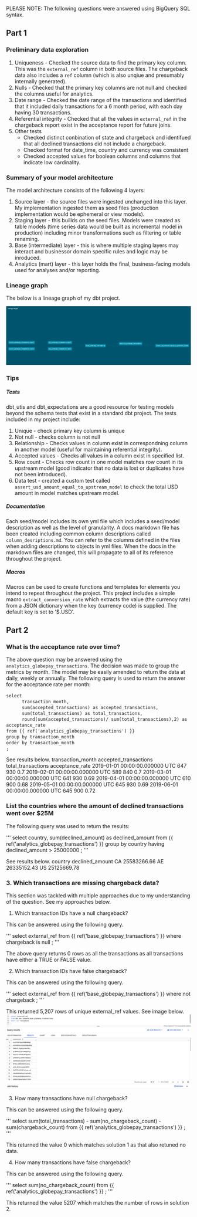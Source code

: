 PLEASE NOTE: The following questions were answered using BigQuery SQL syntax.

## Part 1

### Preliminary data exploration

1. Uniqueness - Checked the source data to find the primary key column. This was the `external_ref` column in both source files. The chargeback data also includes a `ref` column (which is also unqiue and presumably internally generated).
2. Nulls - Checked that the primary key columns are not null and checked the columns useful for analytics. 
3. Date range - Checked the date range of the transactions and identified that it included daily transactions for a 6 month period, with each day having 30 transactions.
4. Referential integrity - Checked that all the values in `external_ref` in the chargeback report exist in the acceptance report for future joins.
5. Other tests
    - Checked distinct conbination of state and chargeback and identifued that all declined transactions did not include a chargeback.
    - Checked format for date_time, country and currency was consistent
    - Checked accepted values for boolean columns and columns that indicate low cardinality. 

### Summary of your model architecture
The model architecture consists of the following 4 layers:
1. Source layer - the source files were ingested unchanged into this layer. My implementation ingested them as seed files (production implementation would be ephemeral or view models).
2. Staging layer - this buillds on the seed files. Models were created as table models (time series data would be built as incremental model in production) including minor transformations such as filtering or table renaming.
3. Base (intermediate) layer - this is where multiple staging layers may interact and businessor domain specific rules and logic may be inroduced.
4. Analytics (mart) layer - this layer holds the final, business-facing models used for analyses and/or reporting.

### Lineage graph

The below is a lineage graph of my dbt project.

![Alt text](image.png)

### Tips

##### Tests

dbt_utis and dbt_expectations are a good resource for testing models beyond the schema tests that exist in a standard dbt project. The tests included in my project include:
1. Unique - check primary key column is unique
2. Not null - checks column is not null
3. Relationship - Checks values in column exist in correspondning column in another model (useful for maintaining referential integrity).
4. Accepted values - Checks all values in a column exist in specified list.
5. Row count - Checks row count in one model matches row count in its upstream model (good indicator that no data is lost or duplicates have not been introduced).
6. Data test - created a custom test called `assert_usd_amount_equal_to_upstream_model` to check the total USD amount in model matches upstream model.

##### Documentation

Each seed/model includes its own yml file which includes a seed/model description as well as the level of granularity. A docs markdown file has been created including common column descriptions called `column_desriptions.md`. You can refer to the columns defined in the files when adding descriptions to objects in yml files. When the docs in the markdown files are changed, this will propagate to all of its reference throughout the project.

##### Macros

Macros can be used to create functions and templates for elements you intend to repeat throughout the project. This project includes a simple macro `extract_conversion_rate` which extracts the value (the currency rate) from a JSON dictionary when the key (currency code) is supplied. The default key is set to '$.USD'.


## Part 2

### What is the acceptance rate over time?

The above question may be answered using the `analytics_globepay_transactions`. The decision was made to group the metrics by month. The model may be easily amended to return the data at daily, weekly or annually. The following query is used to return the answer for the acceptance rate per month:

```
select 
      transaction_month, 
      sum(accepted_transactions) as accepted_transactions, 
      sum(total_transactions) as total_transactions, 
      round(sum(accepted_transactions)/ sum(total_transactions),2) as acceptance_rate
from {{ ref('analytics_globepay_transactions') }}
group by transaction_month
order by transaction_month
;
```

See results below.
transaction_month	accepted_transactions	total_transactions	acceptance_rate
2019-01-01 00:00:00.000000 UTC	647	930	0.7
2019-02-01 00:00:00.000000 UTC	589	840	0.7
2019-03-01 00:00:00.000000 UTC	641	930	0.69
2019-04-01 00:00:00.000000 UTC	610	900	0.68
2019-05-01 00:00:00.000000 UTC	645	930	0.69
2019-06-01 00:00:00.000000 UTC	645	900	0.72

### List the countries where the amount of declined transactions went over $25M

The following query was used to return the results:

'''
select 
      country,
      sum(declined_amount) as declined_amount
from {{ ref('analytics_globepay_transactions') }}
group by country
having declined_amount > 25000000
;
'''

See results below.
country	declined_amount
CA	25583266.66
AE	26335152.43
US	25125669.78

### 3. Which transactions are missing chargeback data?

This section was tackled with multiple approaches due to my understanding of the question. See my approaches below. 

1. Which transaction IDs have a null chargeback? 

This can be answered using the following query. 

'''
select external_ref
from {{ ref('base_globepay_transactions') }}
where chargeback is null
;
'''

The above query returns 0 rows as all the transactions as all transactions have either a TRUE or FALSE value.

2. Which transaction IDs have false chargeback? 

This can be answered using the following query.

'''
select external_ref
from {{ ref('base_globepay_transactions') }}
where not chargeback
;
'''

This returned 5,207 rows of unique external_ref values. See image below.
![Alt text](image-1.png)

3. How many transactions have null chargeback?

This can be answered using the following query.

'''
select 
      sum(total_transactions) - sum(no_chargeback_count) - sum(chargeback_count)
from {{ ref('analytics_globepay_transactions') }}
;
'''

This returned the value 0 which matches solution 1 as that also retuned no data.

4. How many transactions have false chargeback?

This can be answered using the following query.

'''
select 
      sum(no_chargeback_count)
from {{ ref('analytics_globepay_transactions') }}
;
'''

This returned the value 5207 which matches the number of rows in solution 2.
